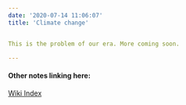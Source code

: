 ```yaml
---
date: '2020-07-14 11:06:07'
title: 'Climate change'


This is the problem of our era. More coming soon.

---
```

#### Other notes linking here:

[Wiki Index](/index/)
